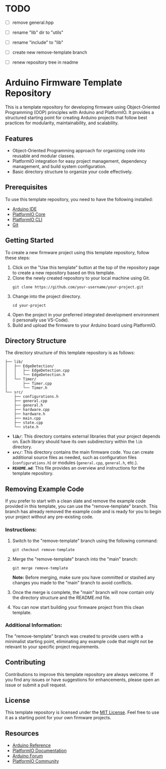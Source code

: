 # TODO
- [ ] remove general.hpp
- [ ] rename "lib" dir to "utils"
- [ ] rename "include" to "lib"
- [ ] create new remove-template branch
- [ ] renew repository tree in readme


# Arduino Firmware Template Repository

This is a template repository for developing firmware using Object-Oriented Programming (OOP) principles with Arduino and PlatformIO. It provides a structured starting point for creating Arduino projects that follow best practices for modularity, maintainability, and scalability.

## Features

- Object-Oriented Programming approach for organizing code into reusable and modular classes.
- PlatformIO integration for easy project management, dependency management, and build system configuration.
- Basic directory structure to organize your code effectively.

## Prerequisites

To use this template repository, you need to have the following installed:

- [Arduino IDE](https://www.arduino.cc/en/software)
- [PlatformIO Core](https://platformio.org/platformio-ide)
- [PlatformIO CLI](https://docs.platformio.org/en/latest/core/installation.html)
- [Git](https://git-scm.com/)

## Getting Started

To create a new firmware project using this template repository, follow these steps:

1. Click on the "Use this template" button at the top of the repository page to create a new repository based on this template.
2. Clone the newly created repository to your local machine using Git.
   ```
   git clone https://github.com/your-username/your-project.git
   ```
3. Change into the project directory.
   ```
   cd your-project
   ```
4. Open the project in your preferred integrated development environment (i personally use VS-Code).
5. Build and upload the firmware to your Arduino board using PlatformIO.

## Directory Structure

The directory structure of this template repository is as follows:

```
├── lib/
│   ├── EdgeDetection/
│   │   ├── EdgeDetection.cpp
│   │   └── EdgeDetection.h
│   └── Timer/
│       ├── Timer.cpp
│       └── Timer.h
└── src/
    ├── configurations.h
    ├── general.cpp
    ├── general.h
    ├── hardware.cpp
    ├── hardware.h
    ├── main.cpp
    ├── state.cpp
    └── state.h
```

- **`lib/`**: This directory contains external libraries that your project depends on. Each library should have its own subdirectory within the `lib` directory.
- **`src/`**: This directory contains the main firmware code. You can create additional source files as needed, such as configuration files (`configurations.h`) or modules (`general.cpp`, `general.h`, etc.).
- **`README.md`**: This file provides an overview and instructions for the template repository.

## Removing Example Code

If you prefer to start with a clean slate and remove the example code provided in this template, you can use the "remove-template" branch. This branch has already removed the example code and is ready for you to begin your project without any pre-existing code.

### Instructions:

1. Switch to the "remove-template" branch using the following command:
   ```
   git checkout remove-template
   ```

2. Merge the "remove-template" branch into the "main" branch:
   ```
   git merge remove-template
   ```

   **Note:** Before merging, make sure you have committed or stashed any changes you made to the "main" branch to avoid conflicts.

3. Once the merge is complete, the "main" branch will now contain only the directory structure and the README.md file.

4. You can now start building your firmware project from this clean template.

### Additional Information:

The "remove-template" branch was created to provide users with a minimalist starting point, eliminating any example code that might not be relevant to your specific project requirements.



## Contributing

Contributions to improve this template repository are always welcome. If you find any issues or have suggestions for enhancements, please open an issue or submit a pull request.

## License

This template repository is licensed under the [MIT License](LICENSE). Feel free to use it as a starting point for your own firmware projects.

## Resources

- [Arduino Reference](https://www.arduino.cc/reference/en/)
- [PlatformIO Documentation](https://docs.platformio.org/)
- [Arduino Forum](https://forum.arduino.cc/)
- [PlatformIO Community](https://community.platformio.org/)
